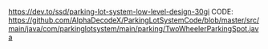 

https://dev.to/ssd/parking-lot-system-low-level-design-30gi
CODE:
https://github.com/AlphaDecodeX/ParkingLotSystemCode/blob/master/src/main/java/com/parkinglotsystem/main/parking/TwoWheelerParkingSpot.java

